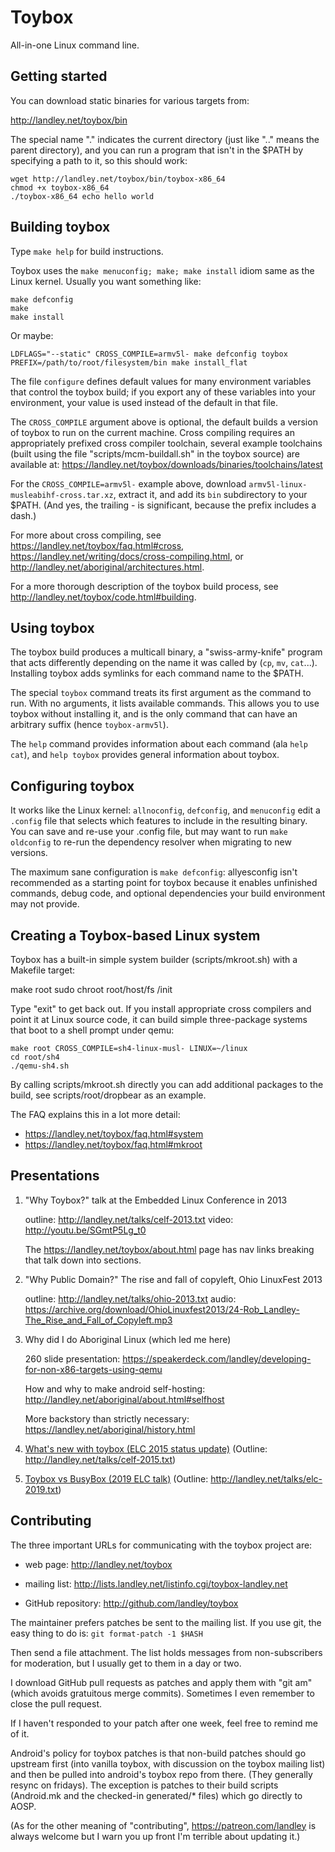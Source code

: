 # Toybox

All-in-one Linux command line.

## Getting started

You can download static binaries for various targets from:

  http://landley.net/toybox/bin

The special name "." indicates the current directory (just like ".." means
the parent directory), and you can run a program that isn't in the $PATH by
specifying a path to it, so this should work:

```shell
wget http://landley.net/toybox/bin/toybox-x86_64
chmod +x toybox-x86_64
./toybox-x86_64 echo hello world
```

## Building toybox

Type `make help` for build instructions.

Toybox uses the `make menuconfig; make; make install` idiom same as
the Linux kernel. Usually you want something like:

```shell
make defconfig
make
make install
```

Or maybe:

```shell
LDFLAGS="--static" CROSS_COMPILE=armv5l- make defconfig toybox
PREFIX=/path/to/root/filesystem/bin make install_flat
```

The file `configure` defines default values for many environment variables
that control the toybox build; if you export any of these variables into your
environment, your value is used instead of the default in that file.

The `CROSS_COMPILE` argument above is optional, the default builds a version of
toybox to run on the current machine. Cross compiling requires an appropriately
prefixed cross compiler toolchain, several example toolchains (built using
the file "scripts/mcm-buildall.sh" in the toybox source) are available at:
https://landley.net/toybox/downloads/binaries/toolchains/latest

For the `CROSS_COMPILE=armv5l-` example above, download
`armv5l-linux-musleabihf-cross.tar.xz`, extract it, and add its `bin`
subdirectory to your $PATH. (And yes, the trailing - is significant,
because the prefix includes a dash.)

For more about cross compiling, see https://landley.net/toybox/faq.html#cross,
https://landley.net/writing/docs/cross-compiling.html, or
http://landley.net/aboriginal/architectures.html.

For a more thorough description of the toybox build process, see
http://landley.net/toybox/code.html#building.

## Using toybox

The toybox build produces a multicall binary, a "swiss-army-knife" program
that acts differently depending on the name it was called by (`cp`, `mv`, `cat`...).
Installing toybox adds symlinks for each command name to the $PATH.

The special `toybox` command treats its first argument as the command to run.
With no arguments, it lists available commands. This allows you to use toybox
without installing it, and is the only command that can have an arbitrary
suffix (hence `toybox-armv5l`).

The `help` command provides information about each command (ala `help cat`),
and `help toybox` provides general information about toybox.

## Configuring toybox

It works like the Linux kernel: `allnoconfig`, `defconfig`, and `menuconfig`
edit a `.config` file that selects which features to include in the resulting
binary. You can save and re-use your .config file, but may want to
run `make oldconfig` to re-run the dependency resolver when migrating to
new versions.

The maximum sane configuration is `make defconfig`: allyesconfig isn't
recommended as a starting point for toybox because it enables unfinished
commands, debug code, and optional dependencies your build environment may
not provide.

## Creating a Toybox-based Linux system

Toybox has a built-in simple system builder (scripts/mkroot.sh) with a
Makefile target:

  make root
  sudo chroot root/host/fs /init

Type "exit" to get back out. If you install appropriate cross compilers and
point it at Linux source code, it can build simple three-package systems
that boot to a shell prompt under qemu:

```shell
make root CROSS_COMPILE=sh4-linux-musl- LINUX=~/linux
cd root/sh4
./qemu-sh4.sh
```

By calling scripts/mkroot.sh directly you can add additional packages
to the build, see scripts/root/dropbear as an example.

The FAQ explains this in a lot more detail:
* https://landley.net/toybox/faq.html#system
* https://landley.net/toybox/faq.html#mkroot

## Presentations

1) "Why Toybox?" talk at the Embedded Linux Conference in 2013

    outline: http://landley.net/talks/celf-2013.txt
    video: http://youtu.be/SGmtP5Lg_t0

    The https://landley.net/toybox/about.html page has nav links breaking that
    talk down into sections.

2) "Why Public Domain?" The rise and fall of copyleft, Ohio LinuxFest 2013

    outline: http://landley.net/talks/ohio-2013.txt
    audio: https://archive.org/download/OhioLinuxfest2013/24-Rob_Landley-The_Rise_and_Fall_of_Copyleft.mp3

3) Why did I do Aboriginal Linux (which led me here)

    260 slide presentation:
      https://speakerdeck.com/landley/developing-for-non-x86-targets-using-qemu

    How and why to make android self-hosting:
      http://landley.net/aboriginal/about.html#selfhost

    More backstory than strictly necessary:
      https://landley.net/aboriginal/history.html

4) [What's new with toybox (ELC 2015 status update)](http://elinux.org/ELC_2015_Presentations) (Outline: http://landley.net/talks/celf-2015.txt)

5) [Toybox vs BusyBox (2019 ELC talk)](https://www.youtube.com/watch?v=MkJkyMuBm3g) (Outline: http://landley.net/talks/elc-2019.txt)

## Contributing

The three important URLs for communicating with the toybox project are:

* web page: http://landley.net/toybox

* mailing list: http://lists.landley.net/listinfo.cgi/toybox-landley.net

* GitHub repository: http://github.com/landley/toybox

The maintainer prefers patches be sent to the mailing list. If you use git,
the easy thing to do is: `git format-patch -1 $HASH`

Then send a file attachment. The list holds messages from non-subscribers
for moderation, but I usually get to them in a day or two.

I download GitHub pull requests as patches and apply them with "git am"
(which avoids gratuitous merge commits). Sometimes I even remember to close
the pull request.

If I haven't responded to your patch after one week, feel free to remind
me of it.

Android's policy for toybox patches is that non-build patches should go
upstream first (into vanilla toybox, with discussion on the toybox mailing
list) and then be pulled into android's toybox repo from there. (They
generally resync on fridays). The exception is patches to their build scripts
(Android.mk and the checked-in generated/* files) which go directly to AOSP.

(As for the other meaning of "contributing", https://patreon.com/landley is
always welcome but I warn you up front I'm terrible about updating it.)
